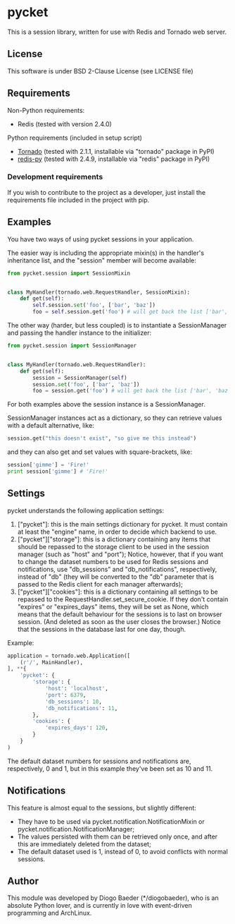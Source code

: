 # pycket
This is a session library, written for use with Redis and Tornado web server.

## License
This software is under BSD 2-Clause License (see LICENSE file)

## Requirements
Non-Python requirements:

* Redis (tested with version 2.4.0)

Python requirements (included in setup script)

* [Tornado](http://pypi.python.org/pypi/tornado) (tested with 2.1.1, installable via "tornado" package in PyPI)
* [redis-py](http://pypi.python.org/pypi/redis/) (tested with 2.4.9, installable via "redis" package in PyPI)

### Development requirements
If you wish to contribute to the project as a developer, just install the requirements file included in the project with pip.

## Examples
You have two ways of using pycket sessions in your application.

The easier way is including the appropriate mixin(s) in the handler's inheritance list, and the "session" member will become available:

```python
from pycket.session import SessionMixin


class MyHandler(tornado.web.RequestHandler, SessionMixin):
    def get(self):
        self.session.set('foo', ['bar', 'baz'])
        foo = self.session.get('foo') # will get back the list ['bar', 'baz']
```

The other way (harder, but less coupled) is to instantiate a SessionManager and passing the handler instance to the initializer:

```python
from pycket.session import SessionManager


class MyHandler(tornado.web.RequestHandler):
    def get(self):
        session = SessionManager(self)
        session.set('foo', ['bar', 'baz'])
        foo = session.get('foo') # will get back the list ['bar', 'baz']
```

For both examples above the session instance is a SessionManager.

SessionManager instances act as a dictionary, so they can retrieve values with a default alternative, like:

```python
session.get("this doesn't exist", "so give me this instead")
```

and they can also get and set values with square-brackets, like:

```python
session['gimme'] = 'Fire!'
print session['gimme'] # 'Fire!'
```

## Settings
pycket understands the following application settings:

1. ["pycket"]: this is the main settings dictionary for pycket. It must contain at least the "engine" name, in order to decide which backend to use.
1. ["pycket"]["storage"]: this is a dictionary containing any items that should be repassed to the storage client to be used in the session manager (such as "host" and "port"); Notice, however, that if you want to change the dataset numbers to be used for Redis sessions and notifications, use "db_sessions" and "db_notifications", respectively, instead of "db" (they will be converted to the "db" parameter that is passed to the Redis client for each manager afterwards);
2. ["pycket"]["cookies"]: this is a dictionary containing all settings to be repassed to the RequestHandler.set_secure_cookie. If they don't contain "expires" or "expires_days" items, they will be set as None, which means that the default behaviour for the sessions is to last on browser session. (And deleted as soon as the user closes the browser.) Notice that the sessions in the database last for one day, though.

Example:

```python
application = tornado.web.Application([
    (r'/', MainHandler),
], **{
    'pycket': {
        'storage': {
            'host': 'localhost',
            'port': 6379,
            'db_sessions': 10,
            'db_notifications': 11,
        },
        'cookies': {
            'expires_days': 120,
        }
    }
)
```

The default dataset numbers for sessions and notifications are, respectively, 0 and 1, but in this example they've been set as 10 and 11.

## Notifications
This feature is almost equal to the sessions, but slightly different:

* They have to be used via pycket.notification.NotificationMixin or pycket.notification.NotificationManager;
* The values persisted with them can be retrieved only once, and after this are immediately deleted from the dataset;
* The default dataset used is 1, instead of 0, to avoid conflicts with normal sessions.

## Author
This module was developed by Diogo Baeder (*/diogobaeder), who is an absolute Python lover, and is currently in love with event-driven programming and ArchLinux.